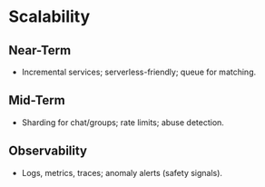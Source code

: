 # Scalability

## Near-Term
- Incremental services; serverless-friendly; queue for matching.

## Mid-Term
- Sharding for chat/groups; rate limits; abuse detection.

## Observability
- Logs, metrics, traces; anomaly alerts (safety signals).
